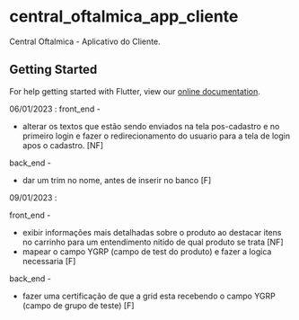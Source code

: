 # central_oftalmica_app_cliente

Central Oftalmica - Aplicativo do Cliente.

## Getting Started

For help getting started with Flutter, view our
[online documentation](https://flutter.dev/docs).

06/01/2023 :
front_end -

+ alterar os textos que estão sendo enviados na tela pos-cadastro e no primeiro login
e fazer o redirecionamento do usuario para a tela de login apos o cadastro. [NF]
 
back_end - 
+ dar um trim no nome, antes de inserir no banco [F]

09/01/2023 :

front_end - 
+ exibir informações mais detalhadas sobre o produto ao destacar itens no carrinho para um entendimento nitido de qual produto se trata [NF]
+ mapear o campo YGRP (campo de test do produto) e fazer a logica necessaria [F]

back_end - 

+ fazer uma certificação de que a grid esta recebendo o campo YGRP (campo de grupo de teste) [F]


